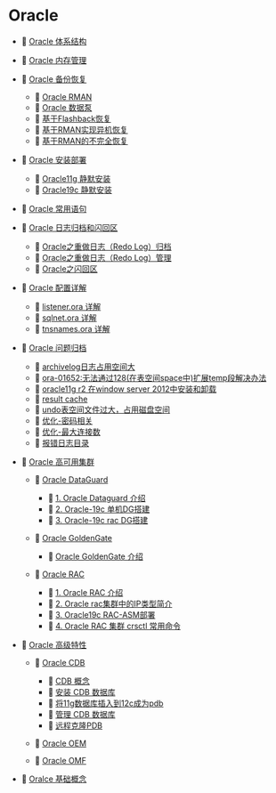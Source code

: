 # Oracle

* 📄 [Oracle 体系结构](siyuan://blocks/20231110105237-0ngto5m)
* 📄 [Oracle 内存管理](siyuan://blocks/20231110105237-eh86m8g)
* 📑 [Oracle 备份恢复](siyuan://blocks/20240506143742-texosxn)

  * 📄 [Oracle RMAN](siyuan://blocks/20231110105237-b95b8d3)
  * 📄 [Oracle 数据泵](siyuan://blocks/20231110105237-olz151u)
  * 📄 [基于Flashback恢复](siyuan://blocks/20240506151747-qovnxo5)
  * 📄 [基于RMAN实现异机恢复](siyuan://blocks/20231110105237-o1b43ni)
  * 📄 [基于RMAN的不完全恢复](siyuan://blocks/20240506144819-y7xbwg9)
* 📑 [Oracle 安装部署](siyuan://blocks/20240506143657-lcbi56z)

  * 📄 [Oracle11g 静默安装](siyuan://blocks/20240111154537-q08w3dz)
  * 📄 [Oracle19c 静默安装](siyuan://blocks/20231110105237-i3wbtoj)
* 📄 [Oracle 常用语句](siyuan://blocks/20231110105237-4d46t04)
* 📑 [Oracle 日志归档和闪回区](siyuan://blocks/20231110105237-8m376yh)

  * 📄 [Oracle之重做日志（Redo Log）归档](siyuan://blocks/20240314095026-czk7wdz)
  * 📄 [Oracle之重做日志（Redo Log）管理](siyuan://blocks/20240314092307-3c0eicl)
  * 📄 [Oracle之闪回区](siyuan://blocks/20240314095055-cio122a)
* 📑 [Oracle 配置详解](siyuan://blocks/20231110105237-3rvwxhs)

  * 📄 [listener.ora 详解](siyuan://blocks/20231110105237-5d8jkrr)
  * 📄 [sqlnet.ora 详解](siyuan://blocks/20231110105237-h2566di)
  * 📄 [tnsnames.ora 详解](siyuan://blocks/20231110105237-m6s6lud)
* 📑 [Oracle 问题归档](siyuan://blocks/20231110105237-ly2ljyl)

  * 📄 [archivelog日志占用空间大](siyuan://blocks/20240227181241-j4sf68v)
  * 📄 [ora-01652:无法通过128(在表空间space中)扩展temp段解决办法](siyuan://blocks/20240227181223-rvyw38l)
  * 📄 [oracle11g r2 在window server 2012中安装和卸载](siyuan://blocks/20240227181359-xfhdy5x)
  * 📄 [result cache](siyuan://blocks/20240227182420-5yybeli)
  * 📄 [undo表空间文件过大，占用磁盘空间](siyuan://blocks/20240227181310-4hmitvv)
  * 📄 [优化-密码相关](siyuan://blocks/20240227182147-wxonx7k)
  * 📄 [优化-最大连接数](siyuan://blocks/20240227182052-gim63uz)
  * 📄 [报错日志目录](siyuan://blocks/20240227181152-b6xmjgw)
* 📑 [Oracle 高可用集群](siyuan://blocks/20240506144137-mq4funh)

  * 📑 [Oracle DataGuard](siyuan://blocks/20231110105237-prfvvi6)

    * 📄 [1. Oracle Dataguard 介绍](siyuan://blocks/20231110105237-nvvzb3i)
    * 📄 [2. Oracle-19c 单机DG搭建](siyuan://blocks/20231110105237-iwop2dy)
    * 📄 [3. Oracle-19c rac DG搭建](siyuan://blocks/20240319213559-yx65gfm)
  * 📑 [Oracle GoldenGate](siyuan://blocks/20231110105237-qatg4mk)

    * 📄 [Oracle GoldenGate 介绍](siyuan://blocks/20240315212632-pq75ki0)
  * 📑 [Oracle RAC](siyuan://blocks/20240131124129-vrz21zl)

    * 📄 [1. Oracle RAC 介绍](siyuan://blocks/20240131124219-qt7whoo)
    * 📄 [2. Oracle rac集群中的IP类型简介](siyuan://blocks/20240131170055-hv17otm)
    * 📄 [3. Oracle19c RAC-ASM部署](siyuan://blocks/20240130214424-vl6pjpb)
    * 📄 [4. Oracle RAC 集群 crsctl 常用命令](siyuan://blocks/20240131173132-9tt486e)
* 📑 [Oracle 高级特性](siyuan://blocks/20240506144018-n64qymn)

  * 📑 [Oracle CDB](siyuan://blocks/20240307185827-esjiait)

    * 📄 [CDB 概念](siyuan://blocks/20231110105237-oul69f4)
    * 📄 [安装 CDB 数据库](siyuan://blocks/20240307190646-a9t9z2t)
    * 📄 [将11g数据库插入到12c成为pdb](siyuan://blocks/20240227181134-s2mb9z8)
    * 📄 [管理 CDB 数据库](siyuan://blocks/20240307190744-4b4qm6l)
    * 📄 [远程克隆PDB](siyuan://blocks/20240726180857-670biph)
  * 📄 [Oracle OEM](siyuan://blocks/20240726152307-aqys4am)
  * 📄 [Oracle OMF](siyuan://blocks/20231110105237-1muwt5l)
* 📄 [Oralce 基础概念](siyuan://blocks/20240106163022-r6d6dnh)

　　‍
